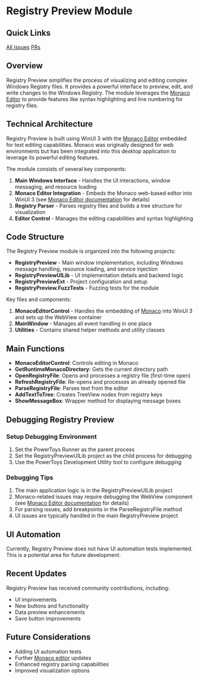 # Registry Preview Module

## Quick Links

[All Issues](https://github.com/microsoft/PowerToys/issues?q=is%3Aissue%20state%3Aopen%20registry%20preview)
[PRs](https://github.com/microsoft/PowerToys/pulls?q=is%3Apr+is%3Aopen+label%3A%22Product-Registry+Preview%22)

## Overview

Registry Preview simplifies the process of visualizing and editing complex Windows Registry files. It provides a powerful interface to preview, edit, and write changes to the Windows Registry. The module leverages the [Monaco Editor](../common/monaco-editor.md) to provide features like syntax highlighting and line numbering for registry files.

## Technical Architecture

Registry Preview is built using WinUI 3 with the [Monaco Editor](../common/monaco-editor.md) embedded for text editing capabilities. Monaco was originally designed for web environments but has been integrated into this desktop application to leverage its powerful editing features.

The module consists of several key components:

1. **Main Windows Interface** - Handles the UI interactions, window messaging, and resource loading
2. **Monaco Editor Integration** - Embeds the Monaco web-based editor into WinUI 3 (see [Monaco Editor documentation](../common/monaco-editor.md) for details)
3. **Registry Parser** - Parses registry files and builds a tree structure for visualization
4. **Editor Control** - Manages the editing capabilities and syntax highlighting

## Code Structure

The Registry Preview module is organized into the following projects:

- **RegistryPreview** - Main window implementation, including Windows message handling, resource loading, and service injection
- **RegistryPreviewUILib** - UI implementation details and backend logic
- **RegistryPreviewExt** - Project configuration and setup
- **RegistryPreview.FuzzTests** - Fuzzing tests for the module

Key files and components:

1. **MonacoEditorControl** - Handles the embedding of [Monaco](../common/monaco-editor.md) into WinUI 3 and sets up the WebView container
2. **MainWindow** - Manages all event handling in one place
3. **Utilities** - Contains shared helper methods and utility classes

## Main Functions

- **MonacoEditorControl**: Controls editing in Monaco
- **GetRuntimeMonacoDirectory**: Gets the current directory path
- **OpenRegistryFile**: Opens and processes a registry file (first-time open)
- **RefreshRegistryFile**: Re-opens and processes an already opened file
- **ParseRegistryFile**: Parses text from the editor
- **AddTextToTree**: Creates TreeView nodes from registry keys
- **ShowMessageBox**: Wrapper method for displaying message boxes

## Debugging Registry Preview

### Setup Debugging Environment

1. Set the PowerToys Runner as the parent process
2. Set the RegistryPreviewUILib project as the child process for debugging
3. Use the PowerToys Development Utility tool to configure debugging

### Debugging Tips

1. The main application logic is in the RegistryPreviewUILib project
2. Monaco-related issues may require debugging the WebView component (see [Monaco Editor documentation](../common/monaco-editor.md) for details)
3. For parsing issues, add breakpoints in the ParseRegistryFile method
4. UI issues are typically handled in the main RegistryPreview project

## UI Automation

Currently, Registry Preview does not have UI automation tests implemented. This is a potential area for future development.

## Recent Updates

Registry Preview has received community contributions, including:
- UI improvements
- New buttons and functionality
- Data preview enhancements
- Save button improvements

## Future Considerations

- Adding UI automation tests
- Further [Monaco editor](../common/monaco-editor.md) updates
- Enhanced registry parsing capabilities
- Improved visualization options

